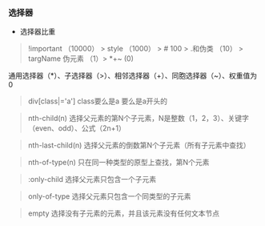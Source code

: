 ### 选择器
* 选择器比重
> !important （10000） > style （1000） > # 100 > .和伪类 （10） > targName 伪元素 （1）> *+~ (0)

通用选择器（*）、子选择器（>）、相邻选择器（+）、同胞选择器（~）、权重值为0

> div[class|='a'] class要么是a 要么是a开头的

> nth-child(n) 选择父元素的第N个子元素，N是整数（1，2，3）、关键字（even、odd）、公式（2n+1）

> nth-last-child(n) 选择父元素的倒数第N个子元素（所有子元素中查找）

> nth-of-type(n) 只在同一种类型的原型上查找，第N个元素

> :only-child 选择父元素只包含一个子元素

> only-of-type 选择父元素只包含一个同类型的子元素

>empty 选择没有子元素的元素，并且该元素没有任何文本节点


